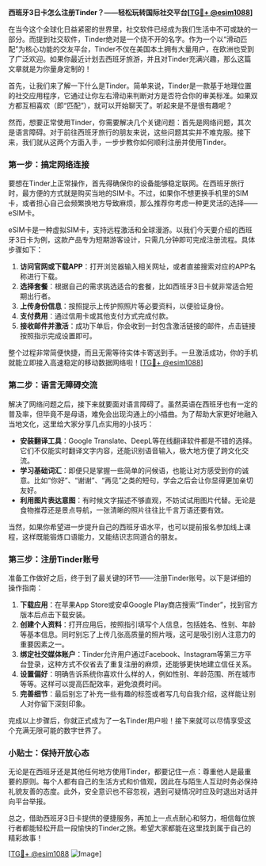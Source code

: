 **西班牙3日卡怎么注册Tinder？——轻松玩转国际社交平台[[TG💪+ @esim1088](https://t.me/s/esim1088)]**

在当今这个全球化日益紧密的世界里，社交软件已经成为我们生活中不可或缺的一部分。而提到社交软件，Tinder绝对是一个绕不开的名字。作为一个以“滑动匹配”为核心功能的交友平台，Tinder不仅在美国本土拥有大量用户，在欧洲也受到了广泛欢迎。如果你最近计划去西班牙旅游，并且对Tinder充满兴趣，那么这篇文章就是为你量身定制的！

首先，让我们来了解一下什么是Tinder。简单来说，Tinder是一款基于地理位置的社交应用程序，它通过让你左右滑动来判断对方是否符合你的审美标准。如果双方都互相喜欢（即“匹配”），就可以开始聊天了。听起来是不是很有趣呢？

然而，想要正常使用Tinder，你需要解决几个关键问题：首先是网络问题，其次是语言障碍。对于前往西班牙旅行的朋友来说，这些问题其实并不难克服。接下来，我们就从这两个方面入手，一步步教你如何顺利注册并使用Tinder。

### 第一步：搞定网络连接

要想在Tinder上正常操作，首先得确保你的设备能够稳定联网。在西班牙旅行时，最方便的方式就是购买当地的SIM卡。不过，如果你不想更换手机里的SIM卡，或者担心自己会频繁换地方导致麻烦，那么推荐你考虑一种更灵活的选择——eSIM卡。

eSIM卡是一种虚拟SIM卡，支持远程激活和全球漫游。以我们今天要介绍的西班牙3日卡为例，这款产品专为短期游客设计，只需几分钟即可完成注册流程。具体步骤如下：

1. **访问官网或下载APP**：打开浏览器输入相关网址，或者直接搜索对应的APP名称进行下载。
2. **选择套餐**：根据自己的需求挑选适合的套餐，比如西班牙3日卡就非常适合短期出行者。
3. **上传身份信息**：按照提示上传护照照片等必要资料，以便验证身份。
4. **支付费用**：通过信用卡或其他支付方式完成付款。
5. **接收邮件并激活**：成功下单后，你会收到一封包含激活链接的邮件，点击链接按照指示完成设置即可。

整个过程非常简便快捷，而且无需等待实体卡寄送到手。一旦激活成功，你的手机就能立即接入高速稳定的移动数据网络啦！[[TG💪+ @esim1088](https://t.me/s/esim1088)]

### 第二步：语言无障碍交流

解决了网络问题之后，接下来就要面对语言障碍了。虽然英语在西班牙也有一定的普及率，但毕竟不是母语，难免会出现沟通上的小插曲。为了帮助大家更好地融入当地文化，这里给大家分享几点实用的小技巧：

- **安装翻译工具**：Google Translate、DeepL等在线翻译软件都是不错的选择。它们不仅能实时翻译文字内容，还能识别语音输入，极大地方便了跨文化交流。
- **学习基础词汇**：即便只是掌握一些简单的问候语，也能让对方感受到你的诚意。比如“你好”、“谢谢”、“再见”之类的短句，学会之后会让你显得更加亲切友好。
- **利用图片表达意图**：有时候文字描述不够直观，不妨试试用图片代替。无论是食物推荐还是景点导航，一张清晰的照片往往比千言万语还要有效。

当然，如果你希望进一步提升自己的西班牙语水平，也可以提前报名参加线上课程，这样既能锻炼口语能力，又能结识志同道合的朋友。

### 第三步：注册Tinder账号

准备工作做好之后，终于到了最关键的环节——注册Tinder账号。以下是详细的操作指南：

1. **下载应用**：在苹果App Store或安卓Google Play商店搜索“Tinder”，找到官方版本后点击下载安装。
2. **创建个人资料**：打开应用后，按照指引填写个人信息，包括姓名、性别、年龄等基本信息。同时别忘了上传几张高质量的照片哦，这可是吸引别人注意力的重要因素之一。
3. **绑定社交媒体账户**：Tinder允许用户通过Facebook、Instagram等第三方平台登录，这种方式不仅省去了重复注册的麻烦，还能够更快地建立信任关系。
4. **设置偏好**：明确告诉系统你喜欢什么样的人，例如性别、年龄范围、所在城市等等。这样可以提高匹配效率，避免浪费时间。
5. **完善细节**：最后别忘了补充一些有趣的标签或者写几句自我介绍，这样能让别人对你留下深刻印象。

完成以上步骤后，你就正式成为了一名Tinder用户啦！接下来就可以尽情享受这个充满无限可能的数字世界了。

### 小贴士：保持开放心态

无论是在西班牙还是其他任何地方使用Tinder，都要记住一点：尊重他人是最重要的原则。每个人都有自己的生活方式和价值观，因此在与陌生人互动时务必保持礼貌友善的态度。此外，安全意识也不容忽视，遇到可疑情况时应及时退出对话并向平台举报。

总之，借助西班牙3日卡提供的便捷服务，再加上一点点耐心和努力，相信每位旅行者都能轻松开启一段愉快的Tinder之旅。希望大家都能在这里找到属于自己的精彩故事！

[[TG💪+ @esim1088](https://t.me/s/esim1088) ![Image](https://i.postimg.cc/4NQfJmqS/Snipaste-2025-05-13-00-14-12.png)]